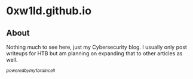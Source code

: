 # 0xw1ld.github.io

## About
Nothing much to see here, just my Cybersecurity blog. I usually only post writeups for HTB but am planning on expanding that to other articles as well.

$_{poweredbymy1braincell}$
